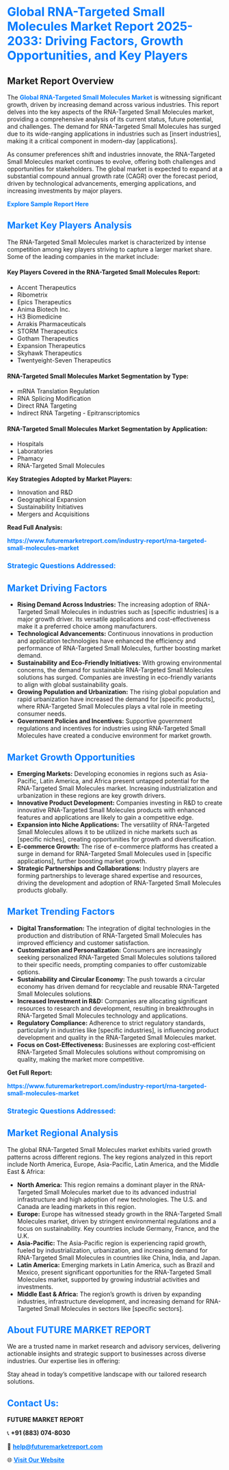 <h1 style="color: #007BFF;">Global RNA-Targeted Small Molecules Market Report 2025-2033: Driving Factors, Growth Opportunities, and Key Players</h1>

<section id="overview">
<h2>Market Report Overview</h2>
<p>The <a href="https://www.futuremarketreport.com/industry-report/rna-targeted-small-molecules-market" style="color: #007BFF; text-decoration: none;"><strong>Global RNA-Targeted Small Molecules Market</strong></a> is witnessing significant growth, driven by increasing demand across various industries. This report delves into the key aspects of the RNA-Targeted Small Molecules market, providing a comprehensive analysis of its current status, future potential, and challenges. The demand for RNA-Targeted Small Molecules has surged due to its wide-ranging applications in industries such as [insert industries], making it a critical component in modern-day [applications].</p>
<p>As consumer preferences shift and industries innovate, the RNA-Targeted Small Molecules market continues to evolve, offering both challenges and opportunities for stakeholders. The global market is expected to expand at a substantial compound annual growth rate (CAGR) over the forecast period, driven by technological advancements, emerging applications, and increasing investments by major players.</p>
</section>

<section id="overview">
<p><a href="https://www.futuremarketreport.com/request-sample/reportId=123035" style="color: #007BFF; text-decoration: none;"><strong>Explore Sample Report Here</strong></a></p>
</section>

<section id="key-players">
<h2 style="color: #007BFF;">Market Key Players Analysis</h2>
<p>The RNA-Targeted Small Molecules market is characterized by intense competition among key players striving to capture a larger market share. Some of the leading companies in the market include:</p>
<h4>Key Players Covered in the RNA-Targeted Small Molecules Report:</h4>
<ul><li>Accent Therapeutics</li><li>Ribometrix</li><li>Epics Therapeutics</li><li>Anima Biotech Inc.</li><li>H3 Biomedicine</li><li>Arrakis Pharmaceuticals</li><li>STORM Therapeutics</li><li>Gotham Therapeutics</li><li>Expansion Therapeutics</li><li>Skyhawk Therapeutics</li><li>Twentyeight-Seven Therapeutics</li></ul>
<h4>RNA-Targeted Small Molecules Market Segmentation by Type:</h4>
<ul><li>mRNA Translation Regulation</li><li>RNA Splicing Modification</li><li>Direct RNA Targeting</li><li>Indirect RNA Targeting - Epitranscriptomics</li></ul>

<h4>RNA-Targeted Small Molecules Market Segmentation by Application:</h4>
<ul><li>Hospitals</li><li>Laboratories</li><li>Phamacy</li><li>RNA-Targeted Small Molecules</li></ul>
<p><strong>Key Strategies Adopted by Market Players:</strong></p>
<ul>
<li>Innovation and R&D</li>
<li>Geographical Expansion</li>
<li>Sustainability Initiatives</li>
<li>Mergers and Acquisitions</li>
</ul>
</section>

<section>
<p><strong>Read Full Analysis: </strong></p><a href="https://www.futuremarketreport.com/industry-report/rna-targeted-small-molecules-market" style="color: #007BFF; text-decoration: none;"><strong>https://www.futuremarketreport.com/industry-report/rna-targeted-small-molecules-market</strong></a>
<h3 style="color: #007BFF;">Strategic Questions Addressed:</h3>
</section>

<section id="driving-factors">
<h2 style="color: #007BFF;">Market Driving Factors</h2>
<ul>
<li><strong>Rising Demand Across Industries:</strong> The increasing adoption of RNA-Targeted Small Molecules in industries such as [specific industries] is a major growth driver. Its versatile applications and cost-effectiveness make it a preferred choice among manufacturers.</li>
<li><strong>Technological Advancements:</strong> Continuous innovations in production and application technologies have enhanced the efficiency and performance of RNA-Targeted Small Molecules, further boosting market demand.</li>
<li><strong>Sustainability and Eco-Friendly Initiatives:</strong> With growing environmental concerns, the demand for sustainable RNA-Targeted Small Molecules solutions has surged. Companies are investing in eco-friendly variants to align with global sustainability goals.</li>
<li><strong>Growing Population and Urbanization:</strong> The rising global population and rapid urbanization have increased the demand for [specific products], where RNA-Targeted Small Molecules plays a vital role in meeting consumer needs.</li>
<li><strong>Government Policies and Incentives:</strong> Supportive government regulations and incentives for industries using RNA-Targeted Small Molecules have created a conducive environment for market growth.</li>
</ul>
</section>

<section id="growth-opportunities">
<h2 style="color: #007BFF;">Market Growth Opportunities</h2>
<ul>
<li><strong>Emerging Markets:</strong> Developing economies in regions such as Asia-Pacific, Latin America, and Africa present untapped potential for the RNA-Targeted Small Molecules market. Increasing industrialization and urbanization in these regions are key growth drivers.</li>
<li><strong>Innovative Product Development:</strong> Companies investing in R&D to create innovative RNA-Targeted Small Molecules products with enhanced features and applications are likely to gain a competitive edge.</li>
<li><strong>Expansion into Niche Applications:</strong> The versatility of RNA-Targeted Small Molecules allows it to be utilized in niche markets such as [specific niches], creating opportunities for growth and diversification.</li>
<li><strong>E-commerce Growth:</strong> The rise of e-commerce platforms has created a surge in demand for RNA-Targeted Small Molecules used in [specific applications], further boosting market growth.</li>
<li><strong>Strategic Partnerships and Collaborations:</strong> Industry players are forming partnerships to leverage shared expertise and resources, driving the development and adoption of RNA-Targeted Small Molecules products globally.</li>
</ul>
</section>

<section id="trending-factors">
<h2 style="color: #007BFF;">Market Trending Factors</h2>
<ul>
<li><strong>Digital Transformation:</strong> The integration of digital technologies in the production and distribution of RNA-Targeted Small Molecules has improved efficiency and customer satisfaction.</li>
<li><strong>Customization and Personalization:</strong> Consumers are increasingly seeking personalized RNA-Targeted Small Molecules solutions tailored to their specific needs, prompting companies to offer customizable options.</li>
<li><strong>Sustainability and Circular Economy:</strong> The push towards a circular economy has driven demand for recyclable and reusable RNA-Targeted Small Molecules solutions.</li>
<li><strong>Increased Investment in R&D:</strong> Companies are allocating significant resources to research and development, resulting in breakthroughs in RNA-Targeted Small Molecules technology and applications.</li>
<li><strong>Regulatory Compliance:</strong> Adherence to strict regulatory standards, particularly in industries like [specific industries], is influencing product development and quality in the RNA-Targeted Small Molecules market.</li>
<li><strong>Focus on Cost-Effectiveness:</strong> Businesses are exploring cost-efficient RNA-Targeted Small Molecules solutions without compromising on quality, making the market more competitive.</li>
</ul>
</section>

<section>
<p><strong>Get Full Report: </strong></p><a href="https://www.futuremarketreport.com/industry-report/rna-targeted-small-molecules-market" style="color: #007BFF; text-decoration: none;"><strong>https://www.futuremarketreport.com/industry-report/rna-targeted-small-molecules-market</strong></a>
<h3 style="color: #007BFF;">Strategic Questions Addressed:</h3>
</section>


<section id="regional-analysis">
<h2 style="color: #007BFF;">Market Regional Analysis</h2>
<p>The global RNA-Targeted Small Molecules market exhibits varied growth patterns across different regions. The key regions analyzed in this report include North America, Europe, Asia-Pacific, Latin America, and the Middle East & Africa:</p>
<ul>
<li><strong>North America:</strong> This region remains a dominant player in the RNA-Targeted Small Molecules market due to its advanced industrial infrastructure and high adoption of new technologies. The U.S. and Canada are leading markets in this region.</li>
<li><strong>Europe:</strong> Europe has witnessed steady growth in the RNA-Targeted Small Molecules market, driven by stringent environmental regulations and a focus on sustainability. Key countries include Germany, France, and the U.K.</li>
<li><strong>Asia-Pacific:</strong> The Asia-Pacific region is experiencing rapid growth, fueled by industrialization, urbanization, and increasing demand for RNA-Targeted Small Molecules in countries like China, India, and Japan.</li>
<li><strong>Latin America:</strong> Emerging markets in Latin America, such as Brazil and Mexico, present significant opportunities for the RNA-Targeted Small Molecules market, supported by growing industrial activities and investments.</li>
<li><strong>Middle East & Africa:</strong> The region’s growth is driven by expanding industries, infrastructure development, and increasing demand for RNA-Targeted Small Molecules in sectors like [specific sectors].</li>
</ul>
</section>

<footer>
<h2 style="color: #007BFF;">About FUTURE MARKET REPORT</h2>
<p>We are a trusted name in market research and advisory services, delivering actionable insights and strategic support to businesses across diverse industries. Our expertise lies in offering:</p>

<p>Stay ahead in today’s competitive landscape with our tailored research solutions.</p>

<h2 style="color: #007BFF;">Contact Us:</h2>
<p><strong>FUTURE MARKET REPORT</strong></p>
<p>📞 <strong>+91 (883) 074-8030</strong></p>
<p>📧 <strong><a href="mailto:help@futuremarketreport.com" style="color: #007BFF;">help@futuremarketreport.com</a></strong></p>
<p>🌐 <strong><a href="https://www.futuremarketreport.com/" style="color: #007BFF;">Visit Our Website</a></strong></p>
</footer>